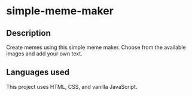 # simple-meme-maker

## Description
Create memes using this simple meme maker. Choose from the available images and add your own text.

## Languages used
This project uses HTML, CSS, and vanilla JavaScript.




